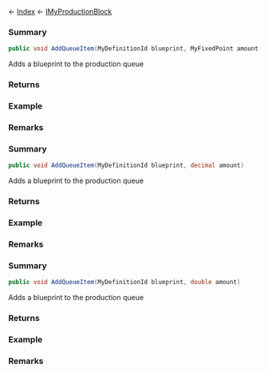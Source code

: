 ← [Index](Api-Index) ← [IMyProductionBlock](Sandbox.ModAPI.Ingame.IMyProductionBlock)

### Summary

```csharp
public void AddQueueItem(MyDefinitionId blueprint, MyFixedPoint amount)
```

Adds a blueprint to the production queue

### Returns

### Example

### Remarks

### Summary

```csharp
public void AddQueueItem(MyDefinitionId blueprint, decimal amount)
```

Adds a blueprint to the production queue

### Returns

### Example

### Remarks

### Summary

```csharp
public void AddQueueItem(MyDefinitionId blueprint, double amount)
```

Adds a blueprint to the production queue

### Returns

### Example

### Remarks

